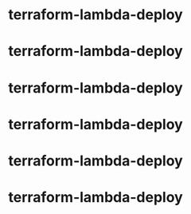 # terraform-lambda-deploy
# terraform-lambda-deploy
# terraform-lambda-deploy
# terraform-lambda-deploy
# terraform-lambda-deploy
# terraform-lambda-deploy
